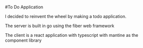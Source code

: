 #To Do Application

I decided to reinvent the wheel by making a todo application. 

The server is built in go using the fiber web framework

The client is a react application with typescript with mantine as the component library